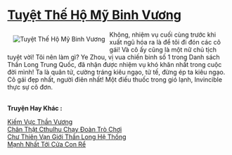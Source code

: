 <a href="https://truyenwiki.net/tuyet-the-ho-my-binh-vuong.36631/" title="Tuyệt Thế Hộ Mỹ Binh Vương"><h1>Tuyệt Thế Hộ Mỹ Binh Vương</h1></a><div style="display:table"><img align="right" style="float: left; padding: 10px;" src="https://truyenwiki.net/a/img/str/src/36631.jpg" alt="Tuyệt Thế Hộ Mỹ Binh Vương">Không, nhiệm vụ cuối cùng trước khi xuất ngũ hóa ra là để tôi đi đón các cô gái! Và cô ấy cũng là một nữ chủ tịch tuyệt vời! Tôi nên làm gì? Ye Zhou, vị vua chiến binh số 1 trong Danh sách Thần Long Trung Quốc, đã nhận được nhiệm vụ khó khăn nhất trong cuộc đời mình! Ta là quân tử, cường tráng kiêu ngạo, tử tế, đừng ép ta kiêu ngạo. Cô gái đẹp nhất, người điên nhất! Một điếu thuốc trong gió lạnh, Invincible thực sự cô đơn.</div><p><br><b>Truyện Hay Khác :</b></p><a href="https://truyenwiki.net/kiem-vuc-than-vuong.35800/" alt="Kiếm Vực Thần Vương">Kiếm Vực Thần Vương</a><br/><a href="https://github.com/nownovels/topcv/tree/master/truyenhay/36726" alt="Chân Thật Cthulhu Chạy Đoàn Trò Chơi">Chân Thật Cthulhu Chạy Đoàn Trò Chơi</a><br/><a href="https://github.com/nownovels/topcv/tree/master/truyenhay/35758" alt="Chư Thiên Vạn Giới Thần Long Hệ Thống">Chư Thiên Vạn Giới Thần Long Hệ Thống</a><br/><a href="https://github.com/nownovels/topcv/tree/master/truyenhay/35167" alt="Mạnh Nhất Tới Cửa Con Rể">Mạnh Nhất Tới Cửa Con Rể</a><br/>